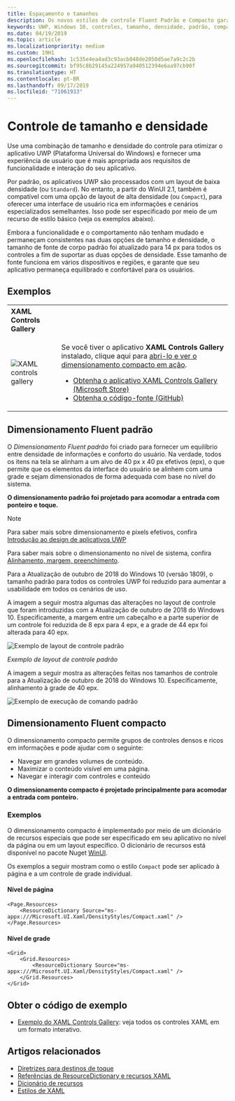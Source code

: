 ```yaml
---
title: Espaçamento e tamanhos
description: Os novos estilos de controle Fluent Padrão e Compacto garantem uma experiência de usuário confortável, independentemente do dispositivo e do método de entrada.
keywords: UWP, Windows 10, controles, tamanho, densidade, padrão, compacto
ms.date: 04/19/2019
ms.topic: article
ms.localizationpriority: medium
ms.custom: 19H1
ms.openlocfilehash: 1c535e4ea4ad3c93acb048de2050d5ae7a9c2c2b
ms.sourcegitcommit: bf95c8b29145a224957a940512394e6aa97cb90f
ms.translationtype: HT
ms.contentlocale: pt-BR
ms.lasthandoff: 09/17/2019
ms.locfileid: "71061933"
---
```

# <a name="control-size-and-density"></a>Controle de tamanho e densidade

Use uma combinação de tamanho e densidade do controle para otimizar o aplicativo UWP (Plataforma Universal do Windows) e fornecer uma experiência de usuário que é mais apropriada aos requisitos de funcionalidade e interação do seu aplicativo.

Por padrão, os aplicativos UWP são processados com um layout de baixa densidade (ou `Standard`). No entanto, a partir do WinUI 2.1, também é compatível com uma opção de layout de alta densidade (ou `Compact`), para oferecer uma interface de usuário rica em informações e cenários especializados semelhantes. Isso pode ser especificado por meio de um recurso de estilo básico (veja os exemplos abaixo).

Embora a funcionalidade e o comportamento não tenham mudado e permaneçam consistentes nas duas opções de tamanho e densidade, o tamanho de fonte de corpo padrão foi atualizado para 14 px para todos os controles a fim de suportar as duas opções de densidade. Esse tamanho de fonte funciona em vários dispositivos e regiões, e garante que seu aplicativo permaneça equilibrado e confortável para os usuários.

## <a name="examples"></a>Exemplos

<table>
<th align="left">XAML Controls Gallery<th>
<tr>
<td><img src="images/xaml-controls-gallery-sm.png" alt="XAML controls gallery"></img></td>
<td>
    <p>Se você tiver o aplicativo <strong style="font-weight: semi-bold">XAML Controls Gallery</strong> instalado, clique aqui para <a href="xamlcontrolsgallery:/item/Compact Sizing">abri-lo e ver o dimensionamento compacto em ação</a>.</p>
    <ul>
    <li><a href="https://www.microsoft.com/store/productId/9MSVH128X2ZT">Obtenha o aplicativo XAML Controls Gallery (Microsoft Store)</a></li>
    <li><a href="https://github.com/Microsoft/Xaml-Controls-Gallery">Obtenha o código-fonte (GitHub)</a></li>
    </ul>
</td>
</tr>
</table>

## <a name="fluent-standard-sizing"></a>Dimensionamento Fluent padrão

O *Dimensionamento Fluent padrão* foi criado para fornecer um equilíbrio entre densidade de informações e conforto do usuário. Na verdade, todos os itens na tela se alinham a um alvo de 40 px x 40 px efetivos (epx), o que permite que os elementos da interface do usuário se alinhem com uma grade e sejam dimensionados de forma adequada com base no nível do sistema.

**O dimensionamento padrão foi projetado para acomodar a entrada com ponteiro e toque.**

> [!NOTE]
>Para saber mais sobre dimensionamento e pixels efetivos, confira [Introdução ao design de aplicativos UWP](../basics/design-and-ui-intro.md#effective-pixels-and-scaling)
>
> Para saber mais sobre o dimensionamento no nível de sistema, confira [Alinhamento, margem, preenchimento](../layout/alignment-margin-padding.md).

Para a Atualização de outubro de 2018 do Windows 10 (versão 1809), o tamanho padrão para todos os controles UWP foi reduzido para aumentar a usabilidade em todos os cenários de uso.

A imagem a seguir mostra algumas das alterações no layout de controle que foram introduzidas com a Atualização de outubro de 2018 do Windows 10. Especificamente, a margem entre um cabeçalho e a parte superior de um controle foi reduzida de 8 epx para 4 epx, e a grade de 44 epx foi alterada para 40 epx.

![Exemplo de layout de controle padrão](images/standarddensity.png)

*Exemplo de layout de controle padrão*

A imagem a seguir mostra as alterações feitas nos tamanhos de controle para a Atualização de outubro de 2018 do Windows 10. Especificamente, alinhamento à grade de 40 epx.

![Exemplo de execução de comando padrão](images/standarddensitycommanding.png)

## <a name="fluent-compact-sizing"></a>Dimensionamento Fluent compacto

O dimensionamento compacto permite grupos de controles densos e ricos em informações e pode ajudar com o seguinte:

- Navegar em grandes volumes de conteúdo.
- Maximizar o conteúdo visível em uma página.
- Navegar e interagir com controles e conteúdo

**O dimensionamento compacto é projetado principalmente para acomodar a entrada com ponteiro.**

### <a name="examples"></a>Exemplos

O dimensionamento compacto é implementado por meio de um dicionário de recursos especiais que pode ser especificado em seu aplicativo no nível da página ou em um layout específico. O dicionário de recursos está disponível no pacote Nuget [WinUI](https://docs.microsoft.com/en-us/uwp/toolkits/winui/).

Os exemplos a seguir mostram como o estilo `Compact` pode ser aplicado à página e a um controle de grade individual.

#### <a name="page-level"></a>Nível de página

```xaml
<Page.Resources>
    <ResourceDictionary Source="ms-appx:///Microsoft.UI.Xaml/DensityStyles/Compact.xaml" />
</Page.Resources>
```

#### <a name="grid-level"></a>Nível de grade

```xaml
<Grid>
    <Grid.Resources>
        <ResourceDictionary Source="ms-appx:///Microsoft.UI.Xaml/DensityStyles/Compact.xaml" />
    </Grid.Resources>
</Grid>
```

## <a name="get-the-sample-code"></a>Obter o código de exemplo

- [Exemplo do XAML Controls Gallery](https://github.com/Microsoft/Xaml-Controls-Gallery): veja todos os controles XAML em um formato interativo.

## <a name="related-articles"></a>Artigos relacionados

- [Diretrizes para destinos de toque](../input/guidelines-for-targeting.md)
- [Referências de ResourceDictionary e recursos XAML](https://docs.microsoft.com/en-us/windows/uwp/design/controls-and-patterns/resourcedictionary-and-xaml-resource-references)
- [Dicionário de recursos](https://docs.microsoft.com/en-us/uwp/api/windows.ui.xaml.resourcedictionary)
- [Estilos de XAML](https://docs.microsoft.com/en-us/windows/uwp/design/controls-and-patterns/xaml-styles) 
